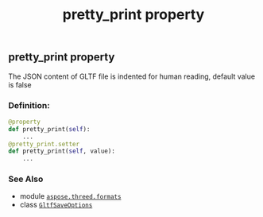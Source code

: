 ﻿---
title: pretty_print property
second_title: Aspose.3D for Python via .NET API References
description: 
type: docs
weight: 170
url: /python-net/aspose.threed.formats/gltfsaveoptions/pretty_print/
is_root: false
---

## pretty_print property


The JSON content of GLTF file is indented for human reading, default value is false
### Definition:
```python
@property
def pretty_print(self):
    ...
@pretty_print.setter
def pretty_print(self, value):
    ...
```

### See Also
* module [`aspose.threed.formats`](../../)
* class [`GltfSaveOptions`](/3d/python-net/aspose.threed.formats/gltfsaveoptions)
